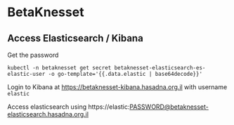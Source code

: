 # BetaKnesset

## Access Elasticsearch / Kibana

Get the password

```
kubectl -n betaknesset get secret betaknesset-elasticsearch-es-elastic-user -o go-template='{{.data.elastic | base64decode}}'
```

Login to Kibana at https://betaknesset-kibana.hasadna.org.il with username `elastic`

Access elasticsearch using https://elastic:PASSWORD@betaknesset-elasticsearch.hasadna.org.il

